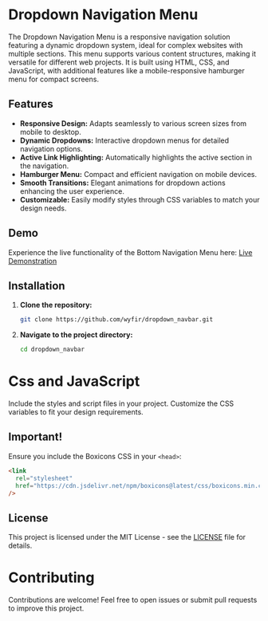 # Dropdown Navigation Menu

The Dropdown Navigation Menu is a responsive navigation solution featuring a dynamic dropdown system, ideal for complex websites with multiple sections. This menu supports various content structures, making it versatile for different web projects. It is built using HTML, CSS, and JavaScript, with additional features like a mobile-responsive hamburger menu for compact screens.

## Features

- **Responsive Design:** Adapts seamlessly to various screen sizes from mobile to desktop.
- **Dynamic Dropdowns:** Interactive dropdown menus for detailed navigation options.
- **Active Link Highlighting:** Automatically highlights the active section in the navigation.
- **Hamburger Menu:** Compact and efficient navigation on mobile devices.
- **Smooth Transitions:** Elegant animations for dropdown actions enhancing the user experience.
- **Customizable:** Easily modify styles through CSS variables to match your design needs.

## Demo

Experience the live functionality of the Bottom Navigation Menu here:
[Live Demonstration](https://wyfir.github.io/dropdown_navbar/)

## Installation

1. **Clone the repository:**
   ```bash
   git clone https://github.com/wyfir/dropdown_navbar.git
   ```
2. **Navigate to the project directory:**
   ```bash
   cd dropdown_navbar
   ```

# Css and JavaScript

Include the styles and script files in your project. Customize the CSS variables to fit your design requirements.

## Important!

Ensure you include the Boxicons CSS in your `<head>`:

```html
<link
  rel="stylesheet"
  href="https://cdn.jsdelivr.net/npm/boxicons@latest/css/boxicons.min.css"
/>
```

## License

This project is licensed under the MIT License - see the [LICENSE](LICENSE.txt) file for details.

# Contributing

Contributions are welcome! Feel free to open issues or submit pull requests to improve this project.
